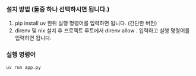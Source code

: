 ### 설치 방법 (둘중 하나 선택하시면 됩니다.)
1. pip install uv 한뒤 실행 명령어를 입력하면 됩니다. (간단한 버전)
2. direnv 및 nix 설치 후 프로젝트 루트에서 direnv allow . 입력하고 실행 명령어를 입력하면 됩니다.
### 실행 명령어
```python
uv run app.py
```
